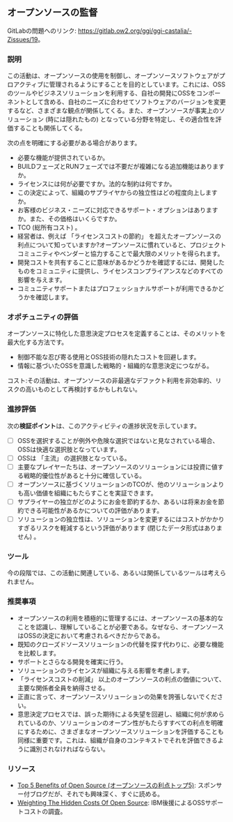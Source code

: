 ## オープンソースの監督

GitLabの問題へのリンク: <https://gitlab.ow2.org/ggi/ggi-castalia/-Zissues/19>。

### 説明

この活動は、オープンソースの使用を制御し、オープンソースソフトウェアがプロアクティブに管理されるようにすることを目的としています。これには、OSSのツールやビジネスソリューションを利用する、自社の開発にOSSをコンポーネントとして含める、自社のニーズに合わせてソフトウェアのバージョンを変更するなど、さまざまな観点が関係してくる。また、オープンソースが事実上のソリューション (時には隠れたもの) となっている分野を特定し、その適合性を評価することも関係してくる。

次の点を明確にする必要がある場合があります。
* 必要な機能が提供されているか。
* BUILDフェーズとRUNフェーズでは不要だが複雑になる追加機能はありますか。
* ライセンスには何が必要ですか。法的な制約は何ですか。
* この決定によって、組織のサプライヤからの独立性はどの程度向上しますか。
* お客様のビジネス・ニーズに対応できるサポート・オプションはありますか。また、その価格はいくらですか。
* TCO (総所有コスト) 。
* 経営者は、例えば 「ライセンスコストの節約」 を超えたオープンソースの利点について知っていますか?オープンソースに慣れていると、プロジェクトコミュニティやベンダーと協力することで最大限のメリットを得られます。
* 開発コストを共有することに意味があるかどうかを確認するには、開発したものをコミュニティに提供し、ライセンスコンプライアンスなどのすべての影響を与えます。
* コミュニティサポートまたはプロフェッショナルサポートが利用できるかどうかを確認します。


### オポチュニティの評価

オープンソースに特化した意思決定プロセスを定義することは、そのメリットを最大化する方法です。
* 制御不能な忍び寄る使用とOSS技術の隠れたコストを回避します。
* 情報に基づいたOSSを意識した戦略的・組織的な意思決定につながる。

コスト:その活動は、オープンソースの非最適なデファクト利用を非効率的、リスクの高いものとして再検討するかもしれない。

### 進捗評価

次の**検証ポイント**は、このアクティビティの進捗状況を示しています。
- [ ] OSSを選択することが例外や危険な選択ではないと見なされている場合、OSSは快適な選択肢となっています。
- [ ] OSSは 「主流」 の選択肢となっている。
- [ ] 主要なプレイヤーたちは、オープンソースのソリューションには投資に値する戦略的優位性があると十分に確信している。
- [ ] オープンソースに基づくソリューションのTCOが、他のソリューションよりも高い価値を組織にもたらすことを実証できます。
- [ ] サプライヤーの独立がどのようにお金を節約するか、あるいは将来お金を節約できる可能性があるかについての評価があります。
- [ ] ソリューションの独立性は、ソリューションを変更するにはコストがかかりすぎるリスクを軽減するという評価があります (閉じたデータ形式はありません) 。

### ツール

今の段階では、この活動に関連している、あるいは関係しているツールは考えられません。

### 推奨事項

* オープンソースの利用を積極的に管理するには、オープンソースの基本的なことを認識し、理解していることが必要である。なぜなら、オープンソースはOSSの決定において考慮されるべきだからである。
* 既知のクローズドソースソリューションの代替を探す代わりに、必要な機能を比較します。
* サポートとさらなる開発を確実に行う。
* ソリューションのライセンスが組織に与える影響を考慮します。
* 「ライセンスコストの削減」 以上のオープンソースの利点の価値について、主要な関係者全員を納得させる。
* 正直に言って、オープンソースソリューションの効果を誇張しないでください。
* 意思決定プロセスでは、誤った期待による失望を回避し、組織に何が求められているのか、ソリューションのオープン性がもたらすすべての利点を明確にするために、さまざまなオープンソースソリューションを評価することも同様に重要です。これは、組織が自身のコンテキストでそれを評価できるように識別されなければならない。

### リソース

* [Top 5 Benefits of Open Source (オープンソースの利点トップ5)](https://www.openlogic.com/blog/top-5-benefits-open-source-software): スポンサー付ブログだが、それでも興味深く、すぐに読める。
* [Weighting The Hidden Costs Of Open Source](https://www.itjungle.com/2021/02/15/weighing-the-hidden-costs-of-open-source/): IBM後援によるOSSサポートコストの調査。
